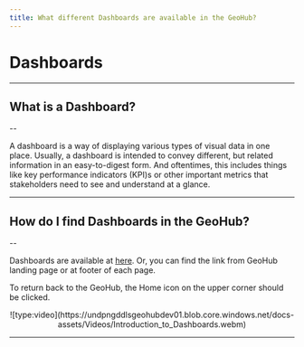 ```yaml
---
title: What different Dashboards are available in the GeoHub?
---
```


# Dashboards

---

## What is a Dashboard?

--

A dashboard is a way of displaying various types of visual data in one place. Usually, a dashboard is intended to convey different, but related information in an easy-to-digest form. And oftentimes, this includes things like key performance indicators (KPI)s or other important metrics that stakeholders need to see and understand at a glance.

---

## How do I find Dashboards in the GeoHub?

--

Dashboards are available at [here](https://dev.undpgeohub.org/dashboards). Or, you can find the link from GeoHub landing page or at footer of each page.

To return back to the GeoHub, the Home icon on the upper corner should be clicked.

<hidden>

<center> ![type:video](https://undpngddlsgeohubdev01.blob.core.windows.net/docs-assets/Videos/Introduction_to_Dashboards.webm)</center>

</hidden>

---
